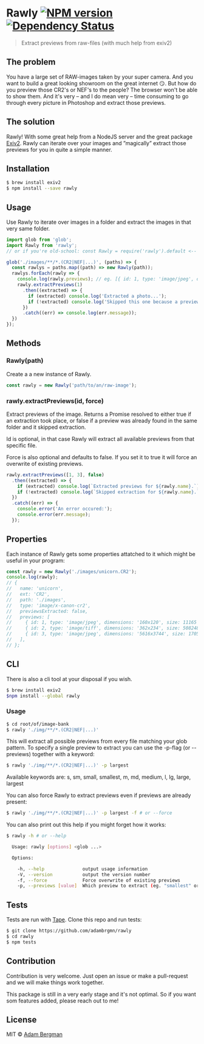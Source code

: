 # Rawly [![NPM version][npm-image]][npm-url] [![Dependency Status][daviddm-image]][daviddm-url]
> Extract previews from raw-files (with much help from exiv2)

## The problem
You have a large set of RAW-images taken by your super camera. And you want to build a great looking showroom on the great internet :smirk:. But how do you preview those CR2's or NEF's to the people? The browser won't be able to show them. And it's very – and I do mean very – time consuming to go through every picture in Photoshop and extract those previews.

## The solution
Rawly!
With some great help from a NodeJS server and the great package [Exiv2](http://www.exiv2.org/). Rawly can iterate over your images and ”magically” extract those previews for you in quite a simple manner.

## Installation
```sh
$ brew install exiv2
$ npm install --save rawly
```

## Usage
Use Rawly to iterate over images in a folder and extract the images in that very same folder.

```js
import glob from 'glob';
import Rawly from 'rawly';
// or if you're old-school: const Rawly = require('rawly').default <-- important to end with default

glob('./images/**/*.(CR2|NEF|...)', (paths) => {
  const rawlys = paths.map((path) => new Rawly(path));
  rawlys.forEach(rawly => {
    console.log(rawly.previews); // eg. [{ id: 1, type: 'image/jpeg', dimensions: '160x120', size: 11165 }, ...]
    rawly.extractPreviews(1)
      .then((extracted) => {
        if (extracted) console.log('Extracted a photo...');
        if (!extracted) console.log('Skipped this one because a preview was already extracted, and you didn\'t force me...');
      })
      .catch((err) => console.log(err.message));
  })
});
```

## Methods
### Rawly(path)
Create a a new instance of Rawly.

```js
const rawly = new Rawly('path/to/an/raw-image');
```

### rawly.extractPreviews(id, force)
Extract previews of the image. Returns a Promise resolved to either true if an extraction took place, or false if a preview was already found in the same folder and it skipped extraction.

Id is optional, in that case Rawly will extract all available previews from that specific file.

Force is also optional and defaults to false. If you set it to true it will force an overwrite of existing previews.

```js
rawly.extractPreviews([1, 3], false)
  .then((extracted) => {
    if (extracted) console.log(`Extracted previews for ${rawly.name}.`);
    if (!extracted) console.log(`Skipped extraction for ${rawly.name}.`);
  })
  .catch((err) => {
    console.error('An error occured:');
    console.error(err.message);
  });
```

## Properties
Each instance of Rawly gets some properties attatched to it which might be useful in your program:

```js
const rawly = new Rawly('./images/unicorn.CR2');
console.log(rawly);
// {
//   name: 'unicorn',
//   ext: 'CR2',
//   path: './images',
//   type: 'image/x-canon-cr2',
//   previewsExtracted: false,
//   previews: [
//     { id: 1, type: 'image/jpeg', dimensions: '160x120', size: 11165 },
//     { id: 2, type: 'image/tiff', dimensions: '362x234', size: 508248 },
//     { id: 3, type: 'image/jpeg', dimensions: '5616x3744', size: 1705174 },
//   ],
// };
```

## CLI
There is also a cli tool at your disposal if you wish.

```sh
$ brew install exiv2
$npm install --global rawly
```

### Usage
```sh
$ cd root/of/image-bank
$ rawly './img/**/*.(CR2|NEF|...)'
```

This will extract all possible previews from every file matching your glob pattern. To specify a single preview to extract you can use the -p-flag (or --previews) together with a keyword:

```sh
$ rawly './img/**/*.(CR2|NEF|...)' -p largest
```

Available keywords are: s, sm, small, smallest, m, md, medium, l, lg, large, largest

You can also force Rawly to extract previews even if previews are already present:

```sh
$ rawly './img/**/*.(CR2|NEF|...)' -p largest -f # or --force
```

You can also print out this help if you might forget how it works:

```sh
$ rawly -h # or --help

  Usage: rawly [options] <glob ...>

  Options:

    -h, --help              output usage information
    -V, --version           output the version number
    -f, --force             Force overwrite of existing previews
    -p, --previews [value]  Which preview to extract (eg. "smallest" or "largest")

```

## Tests
Tests are run with [Tape](https://github.com/substack/tape).
Clone this repo and run tests:

```sh
$ git clone https://github.com/adambrgmn/rawly
$ cd rawly
$ npm tests
```


## Contribution
Contribution is very welcome. Just open an issue or make a pull-request and we will make things work together.

This package is still in a very early stage and it's not optimal. So if you want som features added, please reach out to me!

## License
MIT © [Adam Bergman](http://fransvilhelm.com)


[npm-image]: https://badge.fury.io/js/rawly.svg
[npm-url]: https://npmjs.org/package/rawly
[daviddm-image]: https://david-dm.org/adambrgmn/rawly.svg?theme=shields.io
[daviddm-url]: https://david-dm.org/adambrgmn/rawly
